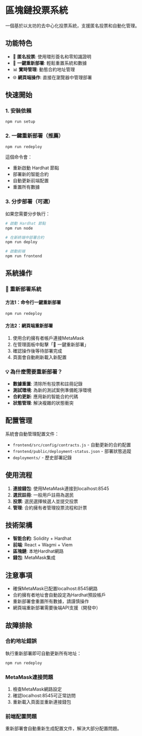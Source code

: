 # 區塊鏈投票系統

一個基於以太坊的去中心化投票系統，支援匿名投票和自動化管理。

## 功能特色

- 🔐 **匿名投票**: 使用環形簽名和零知識證明
- 🔄 **一鍵重新部署**: 輕鬆重置系統和數據
- 📊 **實時管理**: 動態合約地址管理
- 🌐 **網頁端操作**: 直接在瀏覽器中管理部署

## 快速開始

### 1. 安裝依賴
```bash
npm run setup
```

### 2. 一鍵重新部署（推薦）
```bash
npm run redeploy
```
這個命令會：
- 重新啟動 Hardhat 節點
- 部署新的智能合約
- 自動更新前端配置
- 重置所有數據

### 3. 分步部署（可選）
如果您需要分步執行：

```bash
# 啟動 Hardhat 節點
npm run node

# 在新終端中部署合約
npm run deploy

# 啟動前端
npm run frontend
```

## 系統操作

### 🔄 重新部署系統

#### 方法1：命令行一鍵重新部署
```bash
npm run redeploy
```

#### 方法2：網頁端重新部署
1. 使用合約擁有者帳戶連接MetaMask
2. 在管理面板中點擊「🔄 一鍵重新部署」
3. 確認操作後等待部署完成
4. 頁面會自動刷新載入新配置

### 💡 為什麼需要重新部署？
- **數據重置**: 清除所有投票和註冊記錄
- **測試環境**: 為新的測試案例準備乾淨環境
- **合約更新**: 應用新的智能合約代碼
- **狀態管理**: 解決複雜的狀態衝突

## 配置管理

系統會自動管理配置文件：
- `frontend/src/config/contracts.js` - 自動更新的合約配置
- `frontend/public/deployment-status.json` - 部署狀態追蹤
- `deployments/` - 歷史部署記錄

## 使用流程

1. **連接錢包**: 使用MetaMask連接到localhost:8545
2. **選民註冊**: 一般用戶註冊為選民
3. **投票**: 選民選擇候選人並提交投票
4. **管理**: 合約擁有者管理投票流程和計票

## 技術架構

- **智能合約**: Solidity + Hardhat
- **前端**: React + Wagmi + Viem
- **區塊鏈**: 本地Hardhat網路
- **錢包**: MetaMask集成

## 注意事項

- 確保MetaMask已配置localhost:8545網路
- 合約擁有者地址會自動設定為Hardhat預設帳戶
- 重新部署會重置所有數據，請謹慎操作
- 網頁端重新部署需要後端API支援（開發中）

## 故障排除

### 合約地址錯誤
執行重新部署即可自動更新所有地址：
```bash
npm run redeploy
```

### MetaMask連接問題
1. 檢查MetaMask網路設定
2. 確認localhost:8545可正常訪問
3. 重新載入頁面並重新連接錢包

### 前端配置問題
重新部署會自動重新生成配置文件，解決大部分配置問題。